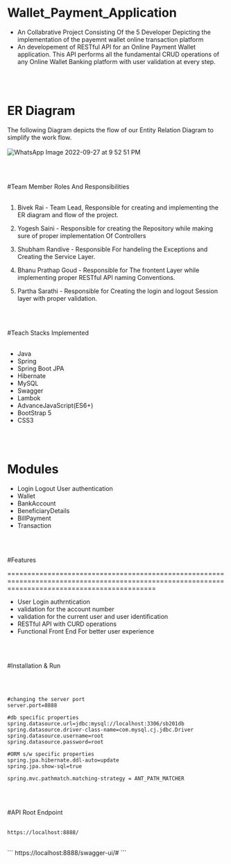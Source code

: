 # Wallet_Payment_Application

- An Collabrative Project Consisting Of the 5 Developer Depicting the implementation of the payemnt wallet online transaction platform
- An developement of RESTful API for an Online Payment Wallet application. This API performs all the fundamental CRUD operations of any Online Wallet Banking platform with user validation at every step.

<br>
<br>

# ER Diagram
The following Diagram depicts the flow of our Entity Relation Diagram to simplify the work flow.
<br>
<br>
![WhatsApp Image 2022-09-27 at 9 52 51 PM](https://user-images.githubusercontent.com/57911117/192693251-f4deedb6-d884-404c-9529-3970e25a8a5f.jpeg)

<br>
<br>

#Team Member Roles And Responsibilities
<br>
<br>

1) Bivek Rai - Team Lead, Responsible for creating and implementing the ER diagram and flow of the project.

2) Yogesh Saini - Responsible for creating the Repository while making sure of proper implementation Of Controllers

3) Shubham Randive - Responsible For handeling the Exceptions and Creating the Service Layer.

4) Bhanu Prathap Goud - Responsible for The frontent Layer while implementing proper RESTful API naming Conventions.

5) Partha Sarathi - Responsible for Creating the login and logout Session layer with proper validation.

<br>
<br>

#Teach Stacks Implemented
<br>
<br>
- Java
- Spring
- Spring Boot JPA
- Hibernate
- MySQL
- Swagger
- Lambok
- AdvanceJavaScript(ES6+)
- BootStrap 5
- CSS3

<br>
<br>



# Modules

- Login Logout User authentication
- Wallet
- BankAccount
- BeneficiaryDetails
- BillPayment
- Transaction

<br>
<br>

#Features

=================================================================================================================================================

- User Login authrntication
- validation for the account number
- validation for the current user and user identification
- RESTful API with CURD operations
- Functional Front End For better user experience

<br>
<br>

#Installation & Run

<br>
<br>

```
#changing the server port
server.port=8888

#db specific properties
spring.datasource.url=jdbc:mysql://localhost:3306/sb201db
spring.datasource.driver-class-name=com.mysql.cj.jdbc.Driver
spring.datasource.username=root
spring.datasource.password=root

#ORM s/w specific properties
spring.jpa.hibernate.ddl-auto=update
spring.jpa.show-sql=true

spring.mvc.pathmatch.matching-strategy = ANT_PATH_MATCHER

```

<br>
<br>

#API Root Endpoint
<br>
<br>
```
https://localhost:8888/
```
<br>
```
https://localhost:8888/swagger-ui/#
```
<br>
<br>

